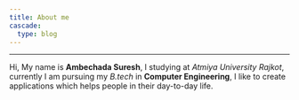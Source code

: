 ```yaml
---
title: About me
cascade:
  type: blog
---
```


--- 
Hi, My name is **Ambechada Suresh**, I studying at *Atmiya University Rajkot*, currently I am pursuing my *B.tech* in **Computer Engineering**, I like to create applications which helps people in their day-to-day life.
